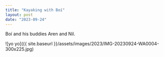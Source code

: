 ```yaml
---
title: "Kayaking with Boí"
layout: post
date: "2023-09-24"
---
```


Boí and his buddies Aren and Nil.

![yo yo]({{ site.baseurl }}/assets/images/2023/IMG-20230924-WA0004-300x225.jpg)
